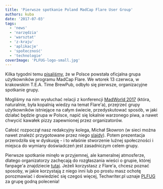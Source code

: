 ```yaml
---
title: 'Pierwsze spotkanie Poland MadCap Flare User Group'
authors: kuba
date: '2017-07-03'
tags:
  - 'news'
  - 'narzędzia'
  - 'warsztat'
  - 'z-kraju'
  - 'aplikacje'
  - 'społeczność'
  - 'technologie'
coverImage: 'PLFUG-logo-small.jpg'
---
```


Kilka tygodni temu
[pisaliśmy](http://techwriter.pl/rusza-poland-madcap-flare-user-group/), że w
Polsce powstała oficjalna grupa użytkowników programu MadCap Flare. We wtorek 13
czerwca, w krakowskim T.E.A. Time BrewPub, odbyło się pierwsze, organizacyjne
spotkanie grupy.

<!--truncate-->

Mogliśmy na nim wysłuchać relacji z konferencji
[MadWorld 2017](http://techwriter.pl/madworld-2017-relacja/) (która, naturalnie,
była kopalnią wiedzy na temat Flare'a), przejrzeć grupy użytkowników istniejące
na całym świecie, przedyskutować sposób, w jaki działać będzie grupa w Polsce,
napić się lokalnie warzonego piwa, a nawet chwycić kawałek pizzy zapewnionej
przez organizatorów.

Całość rozpoczął nasz redakcyjny kolega, Michał Skowron (w sieci można nawet
znaleźć przygotowane przez niego
[slajdy](https://www.slideshare.net/3diPoland/hello-plfug-76932970?qid=aff72ebc-686f-4cf2-b420-fd0d01846e8f&v=&b=&from_search=1)).
Potem prezentacja przerodziła się w dyskusję - i to właśnie stworzenie luźnej
społeczności i miejsca do wymiany doświadczeń jest zasadniczym celem grupy.

Pierwsze spotkanie minęło w przyjemnej, ale kameralnej atmosferze, dlatego
organizatorzy zachęcają do rozgłaszania wieści o grupie, której fanpage'a
znajdziecie [tutaj](https://web.facebook.com/groups/PLFUG/). Jeżeli korzystasz z
Flare'a, chcesz poznać sposoby, w jakie korzystają z niego inni lub po prostu
masz ochotę porozmawiać i dowiedzieć się czegoś więcej, Techwriter.pl uznaje
[PLFUG](https://www.meetup.com/pl-PL/Poland-MadCap-Flare-User-Group/) za grupę
godną polecenia!
